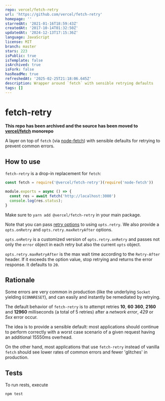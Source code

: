 ```yaml
---
repo: vercel/fetch-retry
url: 'https://github.com/vercel/fetch-retry'
homepage: ''
starredAt: '2021-01-16T18:59:43Z'
createdAt: '2017-10-14T01:32:50Z'
updatedAt: '2024-12-13T17:15:36Z'
language: JavaScript
license: MIT
branch: master
stars: 223
isPublic: true
isTemplate: false
isArchived: true
isFork: false
hasReadMe: true
refreshedAt: '2025-02-25T21:18:06.645Z'
description: Wrapper around `fetch` with sensible retrying defaults
tags: []
---
```


# fetch-retry

**This repo has been archived and the source has been moved to [vercel/fetch](https://github.com/vercel/fetch) monorepo**

A layer on top of `fetch` (via [node-fetch](https://www.npmjs.com/package/node-fetch))
with sensible defaults for retrying to prevent common errors.

## How to use

`fetch-retry` is a drop-in replacement for `fetch`:

```js
const fetch = require('@vercel/fetch-retry')(require('node-fetch'))

module.exports = async () => {
  const res = await fetch('http://localhost:3000')
  console.log(res.status);
}
```

Make sure to `yarn add @vercel/fetch-retry` in your main package.

Note that you can pass [retry options](https://github.com/vercel/async-retry) to using `opts.retry`.
We also provide a `opts.onRetry` and `opts.retry.maxRetryAfter` options.

`opts.onRetry` is a customized version of `opts.retry.onRetry` and passes
not only the `error` object in each retry but also the current `opts` object.

`opts.retry.maxRetryAfter` is the max wait time according to the `Retry-After` header.
If it exceeds the option value, stop retrying and returns the error response. It defaults to `20`.

## Rationale

Some errors are very common in production (like the underlying `Socket`
yielding `ECONNRESET`), and can easily and instantly be remediated
by retrying.

The default behavior of `fetch-retry` is to attempt retries **10**, **60**
**360**, **2160** and **12960** milliseconds (a total of 5 retries) after
a *network error*, *429* or *5xx* error occur.

The idea is to provide a sensible default: most applications should
continue to perform correctly with a worst case scenario of a given
request having an additional 15550ms overhead.

On the other hand, most applications that use `fetch-retry` instead of
vanilla `fetch` should see lower rates of common errors and fewer 'glitches'
in production.

## Tests

To run rests, execute

```console
npm test
```
